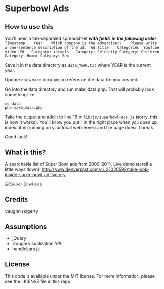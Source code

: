 # Superbowl Ads

## How to use this
You'll need a tab-separated spreadsheet ***with fields in the following order***
```Timestamp	Year	Which company is the advertiser?	Please write a one-sentence description of the ad.	Ad title	Categories	YouTube video URL	Category: Animals	Category: Celebrity	Category: Children	Category: Humor	Category: Sex```

Save it in the data directory as `data_YEAR.txt` where YEAR is the current year.

Update `data/make_data.php` to reference the data file you created.

Go into the data directory and run make_data.php. That will probably look something like:
```
cd data
php make_data.php
```

Take the output and add it to line 16 of `lib/js/superbowl-ads.js` (sorry, this is how it works). You'll know you put it in the right place when you open up index.html (running on your local webserver) and the page doesn't break.

Good luck!

## What is this?

A searchable list of Super Bowl ads from 2009-2014.
Live demo (scroll a little ways down): 
http://www.denverpost.com/ci_25020593/take-look-inside-super-bowl-ad-factory

![Super Bowl ads](screenshots/sbads.png)

## Credits

Vaughn Hagerty

## Assumptions

* jQuery
* Google visualization API
* handlebars.js


## License

This code is available under the MIT license. For more information, please see the LICENSE file in this repo.

